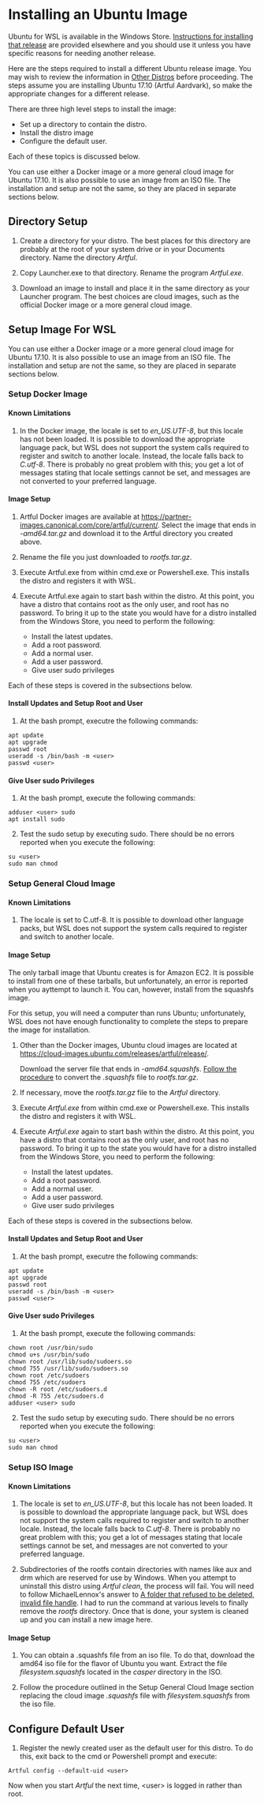 # Installing an Ubuntu Image
Ubuntu for WSL is available in the Windows Store. [Instructions
for installing that release](0250-Ubuntu.md) are provided elsewhere
and you should use it unless you have specific reasons for needing
another release.

Here are the steps required to install a different Ubuntu release
image. You may wish to review the information in [Other Distros](
0299-Other-Distros.md) before proceeding. The steps assume you are
installing Ubuntu 17.10 (Artful Aardvark), so make the appropriate
changes for a different release.

There are three high level steps to install the image:

* Set up a directory to contain the distro.
* Install the distro image
* Configure the default user.

Each of these topics is discussed below.


You can use either a Docker image or a more general cloud image for
Ubuntu 17.10. It is also possible to use an image from an ISO file.
The installation and setup are not the same, so they
are placed in separate sections below.

## Directory Setup 

1. Create a directory for your distro. The best places for this
directory are probably at the root of your system drive or in
your Documents directory. Name the directory *Artful*.

1. Copy Launcher.exe to that directory. Rename the program *Artful.exe*.

1. Download an image to install and place it in the same
directory as your Launcher program. The best choices are cloud
images, such as the official Docker image or a more general
cloud image.

## Setup Image For WSL

You can use either a Docker image or a more general cloud image for
Ubuntu 17.10. It is also possible to use an image from an ISO file.
The installation and setup are not the same, so they
are placed in separate sections below.

### Setup Docker Image

#### Known Limitations
1. In the Docker image, the locale is set to *en_US.UTF-8*, but this
locale has not been loaded. It is possible to download the appropriate
language pack, but WSL does not support the system calls required to
register and switch to another locale. Instead, the locale falls back
to *C.utf-8*. There is probably no great problem with this; you get
a lot of messages stating that locale settings cannot be set, and
messages are not converted to your preferred language.

#### Image Setup
1. Artful Docker images are available at 
https://partner-images.canonical.com/core/artful/current/.
Select the image that ends in 
*-amd64.tar.gz* and download it to the Artful directory you created above.

1. Rename the file you just downloaded to *rootfs.tar.gz*.

1. Execute Artful.exe from within cmd.exe or Powershell.exe. This
installs the distro and registers it with WSL.

1. Execute Artful.exe again to start bash within the distro.
At this point, you have a distro that contains root as the only
user, and root has no password. To bring it up to the state you
would have for a distro installed from the Windows Store, you
need to perform the following:
    * Install the latest updates.
    * Add a root password.
    * Add a normal user.
    * Add a user password.
    * Give user sudo privileges

Each of these steps is covered in the subsections below.

#### Install Updates and Setup Root and User
1. At the bash prompt, executre the following commands:

```
apt update
apt upgrade
passwd root
useradd -s /bin/bash -m <user>
passwd <user>
```

#### Give User sudo Privileges
1. At the bash prompt, execute the following commands:

```
adduser <user> sudo
apt install sudo
```
2. Test the sudo setup by executing sudo. There should
be no errors reported when you execute the following:

```
su <user>
sudo man chmod
```

### Setup General Cloud Image

#### Known Limitations
1. The locale is set to C.utf-8. It is possible to download other language
packs, but WSL does not support the system calls required to register and
switch to another locale.

#### Image Setup
The only
tarball image that Ubuntu creates is for Amazon EC2. It is possible
to install from one of these tarballs, but unfortunately, an error
is reported when you ayttempt to launch it. You can, however,
install from the squashfs image.

For this setup, you will need a computer than runs Ubuntu; 
unfortunately, WSL does not have enough functionality to
complete the steps to prepare the image for installation.


1. Other than the Docker images, Ubuntu cloud images are located at
https://cloud-images.ubuntu.com/releases/artful/release/. 

    Download
the server file that ends in *-amd64.squashfs*. [Follow the 
procedure](0300-Convert-squashfs-File-to-tar.gz.md) to convert
the *.squashfs* file to *rootfs.tar.gz*.
1. If necessary, move the *rootfs.tar.gz* file to the *Artful*
directory.
1. Execute *Artful.exe* from within cmd.exe or Powershell.exe. This
installs the distro and registers it with WSL.

1. Execute *Artful.exe* again to start bash within the distro.
At this point, you have a distro that contains root as the only
user, and root has no password. To bring it up to the state you
would have for a distro installed from the Windows Store, you
need to perform the following:
    * Install the latest updates.
    * Add a root password.
    * Add a normal user.
    * Add a user password.
    * Give user sudo privileges

Each of these steps is covered in the subsections below.

#### Install Updates and Setup Root and User
1. At the bash prompt, executre the following commands:

```
apt update
apt upgrade
passwd root
useradd -s /bin/bash -m <user>
passwd <user>
```

#### Give User sudo Privileges
1. At the bash prompt, execute the following commands:

```
chown root /usr/bin/sudo
chmod u+s /usr/bin/sudo
chown root /usr/lib/sudo/sudoers.so
chmod 755 /usr/lib/sudo/sudoers.so
chown root /etc/sudoers
chmod 755 /etc/sudoers
chown -R root /etc/sudoers.d
chmod -R 755 /etc/sudoers.d
adduser <user> sudo
```

2. Test the sudo setup by executing sudo. There should
be no errors reported when you execute the following:

```
su <user>
sudo man chmod
```

### Setup ISO Image

#### Known Limitations
1. The locale is set to *en_US.UTF-8*, but this
locale has not been loaded. It is possible to download the appropriate
language pack, but WSL does not support the system calls required to
register and switch to another locale. Instead, the locale falls back
to *C.utf-8*. There is probably no great problem with this; you get
a lot of messages stating that locale settings cannot be set, and
messages are not converted to your preferred language.

1. Subdirectories of the rootfs contain directories with names like aux
and drm which are reserved for use by Windows. When you attempt to 
uninstall this distro using *Artful clean*, the process will fail. You
will need to follow MichaelLennox's answer to [A folder that refused
to be deleted, invalid file handle](
https://answers.microsoft.com/en-us/windows/forum/windows_8-files/a-folder-that-refused-to-be-deleted-invalid-file/a8506e19-d623-4af0-ab19-0fd17a672a3a).
I had to run the command at various levels to finally remove the 
*rootfs* directory. Once that is done, your system is cleaned up
and you can install a new image here.

#### Image Setup

1. You can obtain a .squashfs file from an iso file. To do that,
download the amd64 iso file for the flavor of Ubuntu you want. Extract
the file *filesystem.squashfs* located in the *casper* directory in the ISO.

1. Follow the procedure outlined in the Setup General Cloud Image
section replacing the cloud image *.squashfs* file with 
*filesystem.squashfs* from the iso file.

## Configure Default User
1. Register the newly created user as the default user for this
distro. To do this, exit back to the cmd or Powershell prompt
and execute:

```
Artful config --default-uid <user>
```

Now when you start *Artful* the next time, \<user\> is logged in
rather than root.
